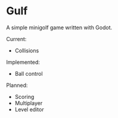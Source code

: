 # Gulf
A simple minigolf game written with Godot.

Current:
- Collisions

Implemented:
- Ball control

Planned:
- Scoring
- Multiplayer
- Level editor
